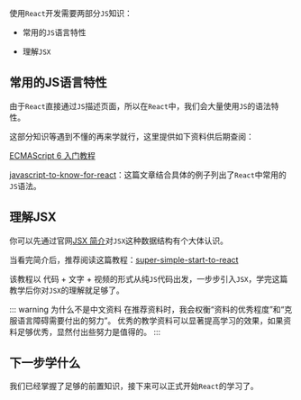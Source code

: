 使用`React`开发需要两部分`JS`知识：

- 常用的`JS`语言特性

- 理解`JSX`

## 常用的JS语言特性

由于`React`直接通过`JS`描述页面，所以在`React`中，我们会大量使用`JS`的语法特性。

这部分知识等遇到不懂的再来学就行，这里提供如下资料供后期查阅：

[ECMAScript 6 入门教程](https://es6.ruanyifeng.com/)

[javascript-to-know-for-react](https://kentcdodds.com/blog/javascript-to-know-for-react)：这篇文章结合具体的例子列出了`React`中常用的`JS`语法。


## 理解JSX

你可以先通过官网[JSX 简介](https://zh-hans.reactjs.org/docs/introducing-jsx.html)对`JSX`这种数据结构有个大体认识。

当看完简介后，推荐阅读这篇教程：[super-simple-start-to-react](https://kentcdodds.com/blog/super-simple-start-to-react)

该教程以 代码 + 文字 + 视频的形式从纯`JS`代码出发，一步步引入`JSX`，学完这篇教学后你对`JSX`的理解就足够了。

::: warning 为什么不是中文资料
在推荐资料时，我会权衡“资料的优秀程度”和“克服语言障碍需要付出的努力”。 优秀的教学资料可以显著提高学习的效果，如果资料足够优秀，显然付出些努力是值得的。
:::

## 下一步学什么

我们已经掌握了足够的前置知识，接下来可以正式开始`React`的学习了。